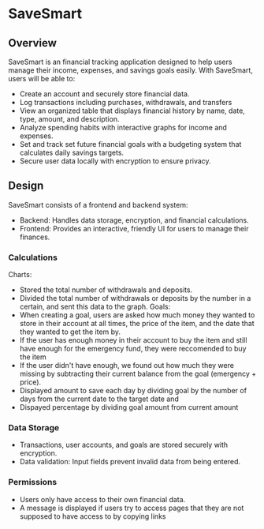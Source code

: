 # SaveSmart  

## Overview  
SaveSmart is an financial tracking application designed to help users manage their income, expenses, and savings goals easily. With SaveSmart, users will be able to:  
- Create an account and securely store financial data.  
- Log transactions including purchases, withdrawals, and transfers  
- View an organized table that displays financial history by name, date, type, amount, and description.  
- Analyze spending habits with interactive graphs for income and expenses.
- Set and track set future financial goals with a budgeting system that calculates daily savings targets.
- Secure user data locally with encryption to ensure privacy.  

## Design
SaveSmart consists of a frontend and backend system:  
- Backend: Handles data storage, encryption, and financial calculations.  
- Frontend: Provides an interactive, friendly UI for users to manage their finances.  

### Calculations
Charts:
 - Stored the total number of withdrawals and deposits.
 - Divided the total number of withdrawals or deposits by the number in a certain, and sent this data to the graph.
 Goals:
  - When creating a goal, users are asked how much money they wanted to store in their account at all times, the price of the item, and the date that they wanted to get the item by.
  - If the user has enough money in their account to buy the item and still have enough for the emergency fund, they were reccomended to buy the item
  - If the user didn't have enough, we found out how much they were missing by subtracting their current balance from the goal (emergency + price).
  - Displayed amount to save each day by dividing goal by the number of days from the current date to the target date and 
  - Dispayed percentage by dividing goal amount from current amount

### Data Storage
- Transactions, user accounts, and goals are stored securely with encryption.  
- Data validation: Input fields prevent invalid data from being entered. 

### Permissions
- Users only have access to their own financial data.  
- A message is displayed if users try to access pages that they are not supposed to have access to by copying links 